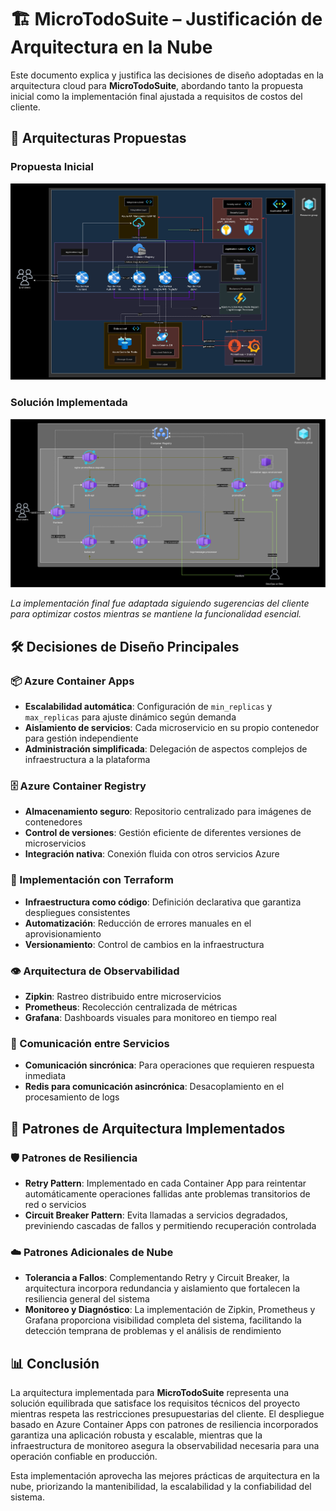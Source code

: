 # 🏗️ **MicroTodoSuite** – Justificación de Arquitectura en la Nube

Este documento explica y justifica las decisiones de diseño adoptadas en la arquitectura cloud para **MicroTodoSuite**, abordando tanto la propuesta inicial como la implementación final ajustada a requisitos de costos del cliente.

## 📌 Arquitecturas Propuestas

### Propuesta Inicial
![IMAGEN 1: Diagrama de la propuesta inicial](./assets/Initial%20Proposal%20Diagram.png)

### Solución Implementada
![IMAGEN 2: Diagrama de la solución implementada](./assets/Solution%20Diagram.png)

*La implementación final fue adaptada siguiendo sugerencias del cliente para optimizar costos mientras se mantiene la funcionalidad esencial.*

## 🛠️ Decisiones de Diseño Principales

### 📦 Azure Container Apps
- **Escalabilidad automática**: Configuración de `min_replicas` y `max_replicas` para ajuste dinámico según demanda
- **Aislamiento de servicios**: Cada microservicio en su propio contenedor para gestión independiente
- **Administración simplificada**: Delegación de aspectos complejos de infraestructura a la plataforma

### 🗄️ Azure Container Registry
- **Almacenamiento seguro**: Repositorio centralizado para imágenes de contenedores
- **Control de versiones**: Gestión eficiente de diferentes versiones de microservicios
- **Integración nativa**: Conexión fluida con otros servicios Azure

### 📝 Implementación con Terraform
- **Infraestructura como código**: Definición declarativa que garantiza despliegues consistentes
- **Automatización**: Reducción de errores manuales en el aprovisionamiento
- **Versionamiento**: Control de cambios en la infraestructura

### 👁️ Arquitectura de Observabilidad
- **Zipkin**: Rastreo distribuido entre microservicios
- **Prometheus**: Recolección centralizada de métricas
- **Grafana**: Dashboards visuales para monitoreo en tiempo real

### 💬 Comunicación entre Servicios
- **Comunicación sincrónica**: Para operaciones que requieren respuesta inmediata
- **Redis para comunicación asincrónica**: Desacoplamiento en el procesamiento de logs

## 🔄 Patrones de Arquitectura Implementados

### 🛡️ Patrones de Resiliencia
- **Retry Pattern**: Implementado en cada Container App para reintentar automáticamente operaciones fallidas ante problemas transitorios de red o servicios
- **Circuit Breaker Pattern**: Evita llamadas a servicios degradados, previniendo cascadas de fallos y permitiendo recuperación controlada

### ☁️ Patrones Adicionales de Nube
- **Tolerancia a Fallos**: Complementando Retry y Circuit Breaker, la arquitectura incorpora redundancia y aislamiento que fortalecen la resiliencia general del sistema
- **Monitoreo y Diagnóstico**: La implementación de Zipkin, Prometheus y Grafana proporciona visibilidad completa del sistema, facilitando la detección temprana de problemas y el análisis de rendimiento

## 📊 Conclusión

La arquitectura implementada para **MicroTodoSuite** representa una solución equilibrada que satisface los requisitos técnicos del proyecto mientras respeta las restricciones presupuestarias del cliente. El despliegue basado en Azure Container Apps con patrones de resiliencia incorporados garantiza una aplicación robusta y escalable, mientras que la infraestructura de monitoreo asegura la observabilidad necesaria para una operación confiable en producción.

Esta implementación aprovecha las mejores prácticas de arquitectura en la nube, priorizando la mantenibilidad, la escalabilidad y la confiabilidad del sistema.
